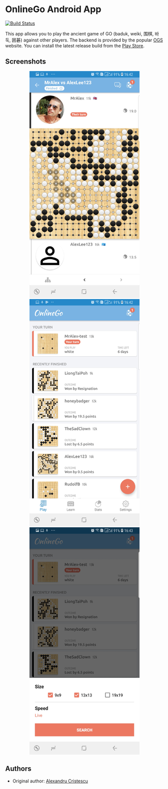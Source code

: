 # OnlineGo Android App

[![Build Status](https://app.bitrise.io/app/c7dfae3497b9c9c7/status.svg?token=gHevfUWgJNngvsjdaj8mRw&branch=master)](https://app.bitrise.io/app/c7dfae3497b9c9c7)

This app allows you to play the ancient game of GO (baduk, weiki, 围棋,
바둑, 囲碁) against other players. The backend is provided by the popular
[OGS](www.online-go.com) website. You can install the latest release build from the [Play Store](https://play.google.com/store/apps/details?id=io.zenandroid.onlinego).

## Screenshots

<p align="center">
    <img src="readmeImages/ss1.jpg" width="350" />
    <img src="readmeImages/ss2.jpg" width="350" />
    <img src="readmeImages/ss3.jpg" width="350" />
</p>

## Authors

 - Original author: [Alexandru Cristescu](acristescu@gmail.com)